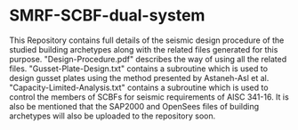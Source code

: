 # SMRF-SCBF-dual-system
This Repository contains full details of the seismic design procedure of the studied building archetypes along with the related files generated for this purpose.
"Design-Procedure.pdf" describes the way of using all the related files.
"Gusset-Plate-Design.txt" contains a subroutine which is used to design gusset plates using the method presented by Astaneh-Asl et al.
"Capacity-Limited-Analysis.txt" contains a subroutine which is used to control the members of SCBFs for seismic requirements of AISC 341-16.
It is also be mentioned that the SAP2000 and OpenSees files of building archetypes will also be uploaded to the repository soon.
